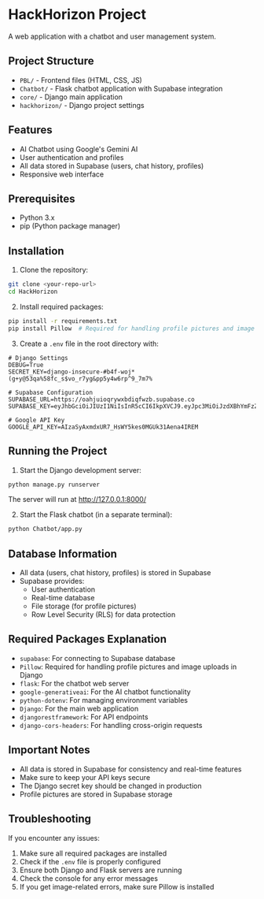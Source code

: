 # HackHorizon Project

A web application with a chatbot and user management system.

## Project Structure
- `PBL/` - Frontend files (HTML, CSS, JS)
- `Chatbot/` - Flask chatbot application with Supabase integration
- `core/` - Django main application
- `hackhorizon/` - Django project settings

## Features
- AI Chatbot using Google's Gemini AI
- User authentication and profiles
- All data stored in Supabase (users, chat history, profiles)
- Responsive web interface

## Prerequisites
- Python 3.x
- pip (Python package manager)

## Installation

1. Clone the repository:
```bash
git clone <your-repo-url>
cd HackHorizon
```

2. Install required packages:
```bash
pip install -r requirements.txt
pip install Pillow  # Required for handling profile pictures and image uploads
```

3. Create a `.env` file in the root directory with:
```
# Django Settings
DEBUG=True
SECRET_KEY=django-insecure-#b4f-woj*(g+y@53qa%58fc_s$vo_r7yg&pp5y4w6rp^9_7m7%

# Supabase Configuration
SUPABASE_URL=https://oahjuioqrywxbdiqfwzb.supabase.co
SUPABASE_KEY=eyJhbGciOiJIUzI1NiIsInR5cCI6IkpXVCJ9.eyJpc3MiOiJzdXBhYmFzZSIsInJlZiI6Im9haGp1aW9xcnl3eGJkaXFmd3piIiwicm9sZSI6ImFub24iLCJpYXQiOjE3NDMyMjc3MDgsImV4cCI6MjA1ODgwMzcwOH0.AbXKSajKDViAmn9GjUN9rGhNtS99wr4NzaNFL_CPWYw

# Google API Key
GOOGLE_API_KEY=AIzaSyAxmdxUR7_HsWY5kes0MGUk31Aena4IREM
```

## Running the Project

1. Start the Django development server:
```bash
python manage.py runserver
```
The server will run at http://127.0.0.1:8000/

2. Start the Flask chatbot (in a separate terminal):
```bash
python Chatbot/app.py
```

## Database Information
- All data (users, chat history, profiles) is stored in Supabase
- Supabase provides:
  - User authentication
  - Real-time database
  - File storage (for profile pictures)
  - Row Level Security (RLS) for data protection

## Required Packages Explanation
- `supabase`: For connecting to Supabase database
- `Pillow`: Required for handling profile pictures and image uploads in Django
- `flask`: For the chatbot web server
- `google-generativeai`: For the AI chatbot functionality
- `python-dotenv`: For managing environment variables
- `Django`: For the main web application
- `djangorestframework`: For API endpoints
- `django-cors-headers`: For handling cross-origin requests

## Important Notes
- All data is stored in Supabase for consistency and real-time features
- Make sure to keep your API keys secure
- The Django secret key should be changed in production
- Profile pictures are stored in Supabase storage

## Troubleshooting
If you encounter any issues:
1. Make sure all required packages are installed
2. Check if the `.env` file is properly configured
3. Ensure both Django and Flask servers are running
4. Check the console for any error messages
5. If you get image-related errors, make sure Pillow is installed 